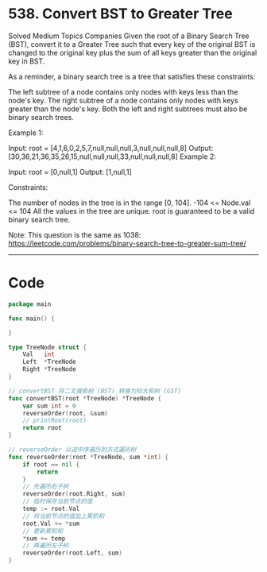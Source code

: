 # 538. Convert BST to Greater Tree
Solved
Medium
Topics
Companies
Given the root of a Binary Search Tree (BST), convert it to a Greater Tree such that every key of the original BST is changed to the original key plus the sum of all keys greater than the original key in BST.

As a reminder, a binary search tree is a tree that satisfies these constraints:

The left subtree of a node contains only nodes with keys less than the node's key.
The right subtree of a node contains only nodes with keys greater than the node's key.
Both the left and right subtrees must also be binary search trees.

Example 1:


Input: root = [4,1,6,0,2,5,7,null,null,null,3,null,null,null,8]
Output: [30,36,21,36,35,26,15,null,null,null,33,null,null,null,8]
Example 2:

Input: root = [0,null,1]
Output: [1,null,1] 

Constraints:

The number of nodes in the tree is in the range [0, 104].
-104 <= Node.val <= 104
All the values in the tree are unique.
root is guaranteed to be a valid binary search tree.
 

Note: This question is the same as 1038: https://leetcode.com/problems/binary-search-tree-to-greater-sum-tree/

---

# Code
```go
package main

func main() {

}

type TreeNode struct {
	Val   int
	Left  *TreeNode
	Right *TreeNode
}

// convertBST 将二叉搜索树 (BST) 转换为较大和树 (GST)
func convertBST(root *TreeNode) *TreeNode {
	var sum int = 0
	reverseOrder(root, &sum)
	// printRoot(root)
	return root
}

// reverseOrder 以逆中序遍历的方式遍历树
func reverseOrder(root *TreeNode, sum *int) {
	if root == nil {
		return
	}
	// 先遍历右子树
	reverseOrder(root.Right, sum)
	// 临时保存当前节点的值
	temp := root.Val
	// 将当前节点的值加上累积和
	root.Val += *sum
	// 更新累积和
	*sum += temp
	// 再遍历左子树
	reverseOrder(root.Left, sum)
}
```